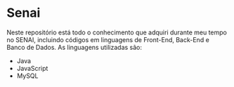 # Senai
Neste repositório está todo o conhecimento que adquiri durante meu tempo no SENAI, incluindo códigos em linguagens de Front-End, Back-End e Banco de Dados. As linguagens utilizadas são:
- Java
- JavaScript
- MySQL
